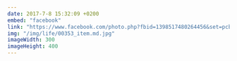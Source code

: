 ```yaml
---
date: 2017-7-8 15:32:09 +0200
embed: "facebook"
link: "https://www.facebook.com/photo.php?fbid=1398517480264456&set=pcb.1398519653597572&type=3&theater"
img: "/img/life/00353_item.md.jpg"
imageWidth: 300
imageHeight: 400
---
```

